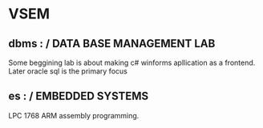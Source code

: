 # VSEM
## dbms : / DATA BASE MANAGEMENT LAB
Some beggining lab is about making c# winforms apllication as a frontend.
Later oracle sql is the primary focus
## es : / EMBEDDED SYSTEMS
LPC 1768 ARM assembly programming. 
